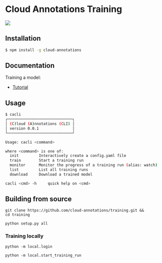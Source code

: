 # Cloud Annotations Training
![](https://cloud-annotations.github.io/training/object-detection/assets/main.png)

## Installation

```bash
$ npm install -g cloud-annotations
```

## Documentation

Training a model:
* [Tutorial](https://cloud-annotations.github.io/training/object-detection/cli/)

## Usage
```bash
$ cacli
┌─────────────────────────────┐
│ (C)loud (A)nnotations (CLI) │
│ version 0.0.1               │
└─────────────────────────────┘

Usage: cacli <command>

where <command> is one of:
  init         Interactively create a config.yaml file
  train        Start a training run
  monitor      Monitor the progress of a training run (alias: watch)
  list         List all training runs
  download     Download a trained model

cacli <cmd> -h     quick help on <cmd>
```

## Building from source
```
git clone https://github.com/cloud-annotations/training.git &&
cd training
```

```
python setup.py all
```

### Training locally
```
python -m local.login
```
```
python -m local.start_training_run
```
